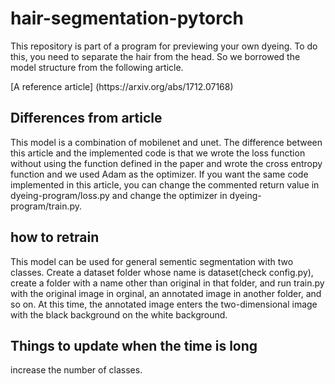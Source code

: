# hair-segmentation-pytorch
  <p>This repository is part of a program for previewing your own dyeing. To do this, you need to separate the hair from the head. So we  borrowed the model structure from the following article.</p>
  
 <p>[A reference article] (https://arxiv.org/abs/1712.07168)</p>
 
## Differences from article
<p>This model is a combination of mobilenet and unet. The difference between this article and the implemented code is that we wrote the loss function without using the function defined in the paper and wrote the cross entropy function and we used Adam as the optimizer. If you want the same code implemented in this article, you can change the commented return value in dyeing-program/loss.py and change the optimizer in dyeing-program/train.py.</p>

## how to retrain
<p>This model can be used for general sementic segmentation with two classes. Create a dataset folder whose name is dataset(check config.py), create a folder with a name other than original in that folder, and run train.py with the original image in orginal, an annotated image in another folder, and so on. At this time, the annotated image enters the two-dimensional image with the black background on the white background.</p>

## Things to update when the time is long
<p>increase the number of classes.</p>
